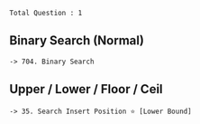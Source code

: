 
`Total Question : 1`


## Binary Search (Normal)
```
-> 704. Binary Search 
```


## Upper / Lower / Floor / Ceil
```
-> 35. Search Insert Position ⭐ [Lower Bound]
```
